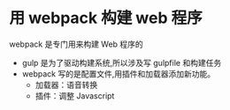 # 用 webpack 构建 web 程序

webpack 是专门用来构建 Web 程序的

- gulp 是为了驱动构建系统,所以涉及写 gulpfile 和构建任务
- webpack 写的是配置文件,用插件和加载器添加新功能。
  - 加载器：语音转换
  - 插件：调整 Javascript